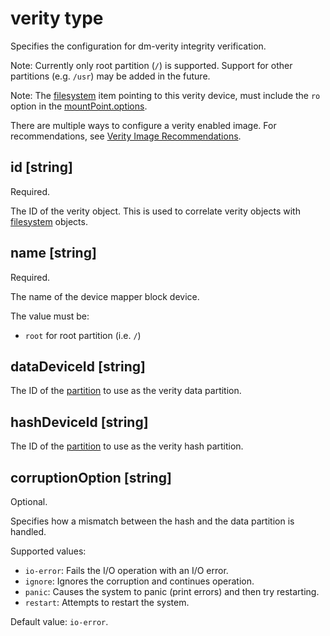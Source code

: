 # verity type

Specifies the configuration for dm-verity integrity verification.

Note: Currently only root partition (`/`) is supported. Support for other partitions
(e.g. `/usr`) may be added in the future.

Note: The [filesystem](#filesystem-type) item pointing to this verity device, must
include the `ro` option in the [mountPoint.options](#options-string).

There are multiple ways to configure a verity enabled image. For
recommendations, see [Verity Image Recommendations](./verity.md).

## id [string]

Required.

The ID of the verity object.
This is used to correlate verity objects with [filesystem](#filesystem-type)
objects.


## name [string]

Required.

The name of the device mapper block device.

The value must be:

- `root` for root partition (i.e. `/`)

## dataDeviceId [string]

The ID of the [partition](#partition-type) to use as the verity data partition.

## hashDeviceId [string]

The ID of the [partition](#partition-type) to use as the verity hash partition.

## corruptionOption [string]

Optional.

Specifies how a mismatch between the hash and the data partition is handled.

Supported values:

- `io-error`: Fails the I/O operation with an I/O error.
- `ignore`: Ignores the corruption and continues operation.
- `panic`: Causes the system to panic (print errors) and then try restarting.
- `restart`: Attempts to restart the system.

Default value: `io-error`.
